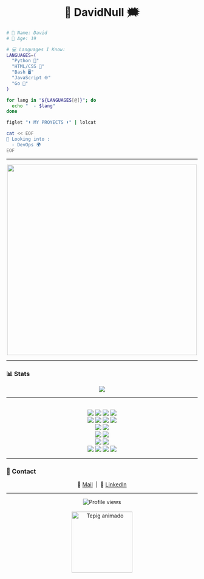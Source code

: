 <h1 align="center">🐇 DavidNull 🗯️​</h1>



```bash
# 👤 Name: David
# 🎂 Age: 19

# 💻 Languages I Know:
LANGUAGES=(
  "Python 🐍"
  "HTML/CSS 🎨"
  "Bash 🖥️"
  "JavaScript 🌐"
  "Go 🦫"
)

for lang in "${LANGUAGES[@]}"; do
  echo "  - $lang"
done

figlet "⬇️ MY PROYECTS ⬇️" | lolcat

cat << EOF
👀 Looking into :
  - DevOps 🌍
EOF
```
---

<p align="center">
  <img src="ds.gif" width="500" /> 
</p>

---

### 📊 Stats

<p align=center>
<img src="https://github-readme-stats.vercel.app/api/top-langs/?username=DavidNull&layout=compact&theme=tokyonight&v=2"></img>
</p>

---



<p align="center">
<br>
  <!-- OS & Shell -->
  <img src="https://img.shields.io/badge/Linux-FCC624?style=for-the-badge&logo=linux&logoColor=black" />
  <img src="https://img.shields.io/badge/Bash-121011?style=for-the-badge&logo=gnu-bash&logoColor=white" />
  <img src="https://img.shields.io/badge/PowerShell-5391FE?style=for-the-badge&logo=powershell&logoColor=white" />
  <img src="https://img.shields.io/badge/Windows_Server-0078D6?style=for-the-badge&logo=windows&logoColor=white" />
  <br>


  <!-- Languages -->
  <img src="https://img.shields.io/badge/Go-00ADD8?style=for-the-badge&logo=go&logoColor=white" />
  <img src="https://img.shields.io/badge/Python-3776AB?style=for-the-badge&logo=python&logoColor=white" />
  <img src="https://img.shields.io/badge/HTML5-E34F26?style=for-the-badge&logo=html5&logoColor=white" />
  <img src="https://img.shields.io/badge/CSS3-1572B6?style=for-the-badge&logo=css3&logoColor=white" />
   <br>

  <!-- DevOps & Infra -->
  <img src="https://img.shields.io/badge/Docker-2496ED?style=for-the-badge&logo=docker&logoColor=white" />
 <!-- <img src="https://img.shields.io/badge/Kubernetes-326CE5?style=for-the-badge&logo=kubernetes&logoColor=white" /> -->
  <img src="https://img.shields.io/badge/AWS-232F3E?style=for-the-badge&logo=amazon-aws&logoColor=white" />
   <br>

  <!-- Version Control -->
  <img src="https://img.shields.io/badge/Git-F05032?style=for-the-badge&logo=git&logoColor=white" />
  <img src="https://img.shields.io/badge/GitHub-181717?style=for-the-badge&logo=github&logoColor=white" />
  <br>

  <!-- Networking & Security -->
  <img src="https://img.shields.io/badge/Networks-005B9A?style=for-the-badge&logo=cisco&logoColor=white" />
  <img src="https://img.shields.io/badge/Firewall/Cisco-1BA0D7?style=for-the-badge&logo=cisco&logoColor=white" />
  <br>

  <!-- Databases -->
  <img src="https://img.shields.io/badge/Databases-4DB33D?style=for-the-badge&logo=mysql&logoColor=white" />
  <img src="https://img.shields.io/badge/PostgreSQL-4169E1?style=for-the-badge&logo=postgresql&logoColor=white" />
  <img src="https://img.shields.io/badge/MariaDB-003545?style=for-the-badge&logo=mariadb&logoColor=white" />
  <img src="https://img.shields.io/badge/Oracle_DB-F80000?style=for-the-badge&logo=oracle&logoColor=white" />
  <br>
</p>


---

### 🔗 Contact

<p align="center">
  📧 <a href="mailto:davidcelapedraza@gmail.com">Mail</a> &nbsp;|&nbsp;
  💼 <a href="https://www.linkedin.com/in/david-cela-pedraza/" target="_blank">LinkedIn</a>
</p>

---

<p align="center">
  <img src="https://komarev.com/ghpvc/?username=DavidNull&style=flat-square&color=blue" alt="Profile views" /> <br><br>
  <img src="https://media0.giphy.com/media/v1.Y2lkPTc5MGI3NjExcXd4cmx2dmV5Nnp5aTZpM3Q4NmljNDN4YzdtZmp0ajY2ZWQxYzdnbSZlcD12MV9pbnRlcm5hbF9naWZfYnlfaWQmY3Q9Zw/2kgweCYpD2u708alOy/giphy.gif" alt="Tepig animado" width="160" /> 
</p>




<!-- 🐇 END 🐇 -->
